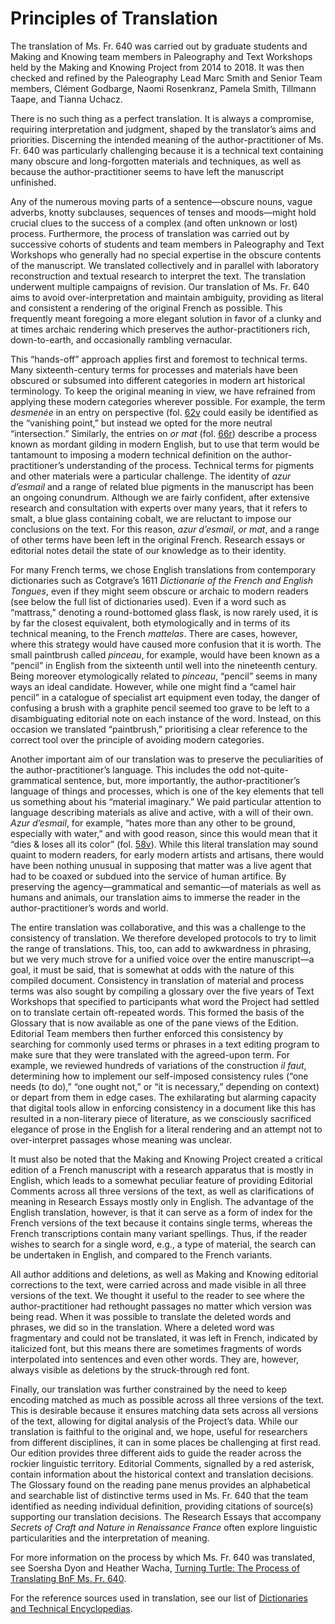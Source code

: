 # Principles of Translation

The translation of Ms. Fr. 640 was carried out by graduate students and
Making and Knowing team members in Paleography and Text Workshops held
by the Making and Knowing Project from 2014 to 2018. It was then checked
and refined by the Paleography Lead Marc Smith and Senior Team
members, Clément Godbarge, Naomi Rosenkranz, Pamela Smith, Tillmann
Taape, and Tianna Uchacz.

There is no such thing as a perfect translation. It is always a
compromise, requiring interpretation and judgment, shaped by the
translator’s aims and priorities. Discerning the intended meaning of the
author-practitioner of Ms. Fr. 640 was particularly challenging because
it is a technical text containing many obscure and long-forgotten
materials and techniques, as well as because the author-practitioner
seems to have left the manuscript unfinished.

Any of the numerous moving parts of a sentence—obscure nouns, vague
adverbs, knotty subclauses, sequences of tenses and moods—might hold
crucial clues to the success of a complex (and often unknown or lost)
process. Furthermore, the process of translation was carried out by
successive cohorts of students and team members in Paleography and Text
Workshops who generally had no special expertise in the obscure contents
of the manuscript. We translated collectively and in parallel with
laboratory reconstruction and textual research to interpret the text.
The translation underwent multiple campaigns of revision. Our
translation of Ms. Fr. 640 aims to avoid over-interpretation and
maintain ambiguity, providing as literal and consistent a rendering of
the original French as possible. This frequently meant foregoing a more
elegant solution in favor of a clunky and at times archaic rendering
which preserves the author-practitioners rich, down-to-earth, and
occasionally rambling vernacular.

This “hands-off” approach applies first and foremost to technical terms.
Many sixteenth-century terms for processes and materials have been
obscured or subsumed into different categories in modern art historical
terminology. To keep the original meaning in view, we have refrained
from applying these modern categories wherever possible. For example,
the term *desmenée* in an entry on perspective (fol.
[62v](/#folios/62v)
could easily be identified as the “vanishing point,” but instead we
opted for the more neutral “intersection.” Similarly, the entries on *or
mat* (fol. [66r](/#folios/66r))
describe a process known as mordant gilding in modern English, but to
use that term would be tantamount to imposing a modern technical
definition on the author-practitioner’s understanding of the process.
Technical terms for pigments and other materials were a particular
challenge. The identity of *azur d’esmail* and a range of related blue
pigments in the manuscript has been an ongoing conundrum. Although we
are fairly confident, after extensive research and consultation with
experts over many years, that it refers to smalt, a blue glass
containing cobalt, we are reluctant to impose our conclusions on the
text. For this reason, *azur d’esmail*, *or mat*, and a range of other
terms have been left in the original French. Research essays or editorial notes
detail the state of our knowledge as to their identity.

For many French terms, we chose English translations from contemporary
dictionaries such as Cotgrave’s 1611 *Dictionarie of the French and
English Tongues*, even if they might seem obscure or archaic to modern
readers (see below the full list of dictionaries used). Even if a word
such as “mattrass,” denoting a round-bottomed glass flask, is now rarely
used, it is by far the closest equivalent, both etymologically and in
terms of its technical meaning, to the French *mattelas*. There are
cases, however, where this strategy would have caused more confusion
that it is worth. The small paintbrush called *pinceau*, for example,
would have been known as a “pencil” in English from the sixteenth until
well into the nineteenth century. Being moreover etymologically related
to *pinceau*, “pencil” seems in many ways an ideal candidate. However,
while one might find a “camel hair pencil” in a catalogue of specialist
art equipment even today, the danger of confusing a brush with a
graphite pencil seemed too grave to be left to a disambiguating
editorial note on each instance of the word. Instead, on this occasion
we translated “paintbrush,” prioritising a clear reference to the
correct tool over the principle of avoiding modern categories.

Another important aim of our translation was to preserve the
peculiarities of the author-practitioner’s language. This includes the
odd not-quite-grammatical sentence, but, more importantly, the
author-practitioner’s language of things and processes, which is one of
the key elements that tell us something about his “material imaginary.”
We paid particular attention to language describing materials as alive
and active, with a will of their own. *Azur d’esmail*, for example,
“hates more than any other to be ground, especially with water,” and
with good reason, since this would mean that it “dies & loses all its
color” (fol. [58v](/#folios/58v)).
While this literal translation may sound quaint to modern readers, for
early modern artists and artisans, there would have been nothing unusual
in supposing that matter was a live agent that had to be coaxed or
subdued into the service of human artifice. By preserving the
agency—grammatical and semantic—of materials as well as humans and
animals, our translation aims to immerse the reader in the
author-practitioner’s words and world.

The entire translation was collaborative, and this was a challenge to
the consistency of translation. We therefore developed protocols to try
to limit the range of translations. This, too, can add to awkwardness in
phrasing, but we very much strove for a unified voice over the entire
manuscript—a goal, it must be said, that is somewhat at odds with the
nature of this compiled document. Consistency in translation of material
and process terms was also sought by compiling a glossary over the five
years of Text Workshops that specified to participants what word the
Project had settled on to translate certain oft-repeated words. This
formed the basis of the Glossary that is now available as one of the
pane views of the Edition. Editorial Team members then further enforced
this consistency by searching for commonly used terms or phrases in a
text editing program to make sure that they were translated with the
agreed-upon term. For example, we reviewed hundreds of variations of the
construction *il faut*, determining how to implement our self-imposed
consistency rules (“one needs (to do),” “one ought not,” or “it is
necessary,” depending on context) or depart from them in edge cases. The
exhilarating but alarming capacity that digital tools allow in enforcing
consistency in a document like this has resulted in a non-literary piece
of literature, as we consciously sacrificed elegance of prose in the
English for a literal rendering and an attempt not to over-interpret
passages whose meaning was unclear.

It must also be noted that the Making and Knowing Project created a
critical edition of a French manuscript with a research apparatus that
is mostly in English, which leads to a somewhat peculiar feature of
providing Editorial Comments across all three versions of the text, as
well as clarifications of meaning in Research Essays mostly only in
English. The advantage of the English translation, however, is that it
can serve as a form of index for the French versions of the text because
it contains single terms, whereas the French transcriptions contain many
variant spellings. Thus, if the reader wishes to search for a single
word, e.g., a type of material, the search can be undertaken in English,
and compared to the French variants.

All author additions and deletions, as well as Making and Knowing
editorial corrections to the text, were carried across and made visible
in all three versions of the text. We thought it useful to the reader to
see where the author-practitioner had rethought passages no matter which
version was being read. When it was possible to translate the deleted
words and phrases, we did so in the translation. Where a deleted word
was fragmentary and could not be translated, it was left in French,
indicated by italicized font, but this means there are sometimes
fragments of words interpolated into sentences and even other words.
They are, however, always visible as deletions by the struck-through red
font.

Finally, our translation was further constrained by the need to keep
encoding matched as much as possible across all three versions of the
text. This is desirable because it ensures matching data sets across all
versions of the text, allowing for digital analysis of the Project’s
data. While our translation is faithful to the original and, we hope,
useful for researchers from different disciplines, it can in some places
be challenging at first read. Our edition provides three different aids
to guide the reader across the rockier linguistic territory. Editorial
Comments, signalled by a red asterisk, contain information about the
historical context and translation decisions. The Glossary found on the
reading pane menus provides an alphabetical and searchable list of
distinctive terms used in Ms. Fr. 640 that the team identified as
needing individual definition, providing citations of source(s)
supporting our translation decisions. The Research Essays that accompany
*Secrets of Craft and Nature in Renaissance France* often explore linguistic particularities and the
interpretation of meaning.

For more information on the process by which Ms. Fr. 640 was translated,
see Soersha Dyon and Heather Wacha, [Turning Turtle: The Process of
Translating BnF Ms. Fr. 640](/#essays/ann_318_ie_19).

For the reference sources used in translation, see our list of [Dictionaries and Technical Encyclopedias](#content/research+resources/dictionaries).

